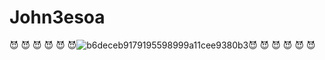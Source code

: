 # John3esoa
😈 😈 😈
😈 😈 😈![b6deceb9179195598999a11cee9380b3](https://user-images.githubusercontent.com/92089444/139858437-e6b35716-c02e-4708-a003-9ccaa2e96cb2.jpg)😈 😈 😈
😈 😈 😈
